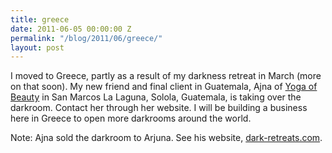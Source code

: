 ```yaml
---
title: greece
date: 2011-06-05 00:00:00 Z
permalink: "/blog/2011/06/greece/"
layout: post
---
```


I moved to Greece, partly as a result of my darkness retreat in March (more on that soon). My new friend and final client in Guatemala, Ajna of [Yoga of Beauty](https://web.archive.org/web/20160317190059/http://www.yogaofbeauty.net/) in San Marcos La Laguna, Solola, Guatemala, is taking over the darkroom. Contact her through her website. I will be building a business here in Greece to open more darkrooms around the world.

Note: Ajna sold the darkroom to Arjuna. See his website, [dark-retreats.com](http://dark-retreats.com).

